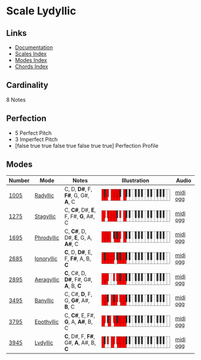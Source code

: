 # Scale Lydyllic

## Links

- [Documentation](index.md)
- [Scales Index](Scales.md)
- [Modes Index](Modes.md)
- [Chords Index](Chords.md)

## Cardinality

8 Notes

## Perfection

- 5 Perfect Pitch
- 3 Imperfect Pitch
- [false true true false true false true true] Perfection Profile

## Modes

| Number | Mode | Notes | Illustration | Audio |
|--------|------|-------|--------------|-------|
| [1005](https://ianring.com/musictheory/scales/1005) | [Radyllic](ModeRadyllic.md) | C, D, **D#**, F, **F#**, G, G#, **A**, C | ![CNaturalRadyllic](ModeCNaturalRadyllic.png) | [midi](ModeCNaturalRadyllic.mid) [ogg](ModeCNaturalRadyllic.ogg) | 
| [1275](https://ianring.com/musictheory/scales/1275) | [Stagyllic](ModeStagyllic.md) | C, **C#**, D#, **E**, F, F#, **G**, A#, C | ![CNaturalStagyllic](ModeCNaturalStagyllic.png) | [midi](ModeCNaturalStagyllic.mid) [ogg](ModeCNaturalStagyllic.ogg) | 
| [1695](https://ianring.com/musictheory/scales/1695) | [Phrodyllic](ModePhrodyllic.md) | C, **C#**, D, D#, **E**, G, A, **A#**, C | ![CNaturalPhrodyllic](ModeCNaturalPhrodyllic.png) | [midi](ModeCNaturalPhrodyllic.mid) [ogg](ModeCNaturalPhrodyllic.ogg) | 
| [2685](https://ianring.com/musictheory/scales/2685) | [Ionoryllic](ModeIonoryllic.md) | **C**, D, **D#**, E, F, **F#**, A, B, **C** | ![CNaturalIonoryllic](ModeCNaturalIonoryllic.png) | [midi](ModeCNaturalIonoryllic.mid) [ogg](ModeCNaturalIonoryllic.ogg) | 
| [2895](https://ianring.com/musictheory/scales/2895) | [Aeragyllic](ModeAeragyllic.md) | **C**, C#, D, **D#**, F#, G#, **A**, B, **C** | ![CNaturalAeragyllic](ModeCNaturalAeragyllic.png) | [midi](ModeCNaturalAeragyllic.mid) [ogg](ModeCNaturalAeragyllic.ogg) | 
| [3495](https://ianring.com/musictheory/scales/3495) | [Banyllic](ModeBanyllic.md) | C, C#, **D**, F, G, **G#**, A#, **B**, C | ![CNaturalBanyllic](ModeCNaturalBanyllic.png) | [midi](ModeCNaturalBanyllic.mid) [ogg](ModeCNaturalBanyllic.ogg) | 
| [3795](https://ianring.com/musictheory/scales/3795) | [Epothyllic](ModeEpothyllic.md) | C, **C#**, E, F#, **G**, A, **A#**, B, C | ![CNaturalEpothyllic](ModeCNaturalEpothyllic.png) | [midi](ModeCNaturalEpothyllic.mid) [ogg](ModeCNaturalEpothyllic.ogg) | 
| [3945](https://ianring.com/musictheory/scales/3945) | [Lydyllic](ModeLydyllic.md) | **C**, D#, F, **F#**, G#, **A**, A#, B, **C** | ![CNaturalLydyllic](ModeCNaturalLydyllic.png) | [midi](ModeCNaturalLydyllic.mid) [ogg](ModeCNaturalLydyllic.ogg) | 
